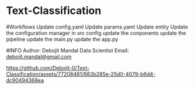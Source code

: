 # Text-Classification

#Workflows
Update config.yaml
Update params.yaml
Update entity
Update the configuration manager in src config
update the conponents
update the pipeline
update the main.py
update the app.py

#INFO
Author: Debojit Mandal
Data Scientist
Email: debojit.mandal@gmail.com

https://github.com/Debojit-0/Text-Classification/assets/77208481/883b285e-25d0-4079-b6d4-dc90494368ea

